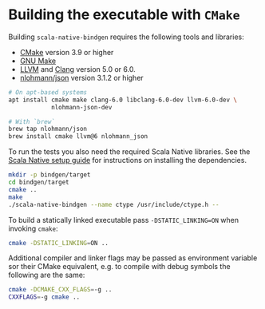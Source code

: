 # Building the executable with `CMake`

Building `scala-native-bindgen` requires the following tools and libraries:

 - [CMake] version 3.9 or higher
 - [GNU Make]
 - [LLVM] and [Clang] version 5.0 or 6.0.
 - [nlohmann/json] version 3.1.2 or higher

```sh
# On apt-based systems
apt install cmake make clang-6.0 libclang-6.0-dev llvm-6.0-dev \
            nlohmann-json-dev

# With `brew`
brew tap nlohmann/json
brew install cmake llvm@6 nlohmann_json
```

To run the tests you also need the required Scala Native libraries.
See the [Scala Native setup guide] for instructions on installing the dependencies.

```sh
mkdir -p bindgen/target
cd bindgen/target
cmake ..
make
./scala-native-bindgen --name ctype /usr/include/ctype.h --
```

To build a statically linked executable pass `-DSTATIC_LINKING=ON` when invoking `cmake`:

```sh
cmake -DSTATIC_LINKING=ON ..
```

Additional compiler and linker flags may be passed as environment variable sor their CMake
equivalent, e.g. to compile with debug symbols the following are the same:

```sh
cmake -DCMAKE_CXX_FLAGS=-g ..
CXXFLAGS=-g cmake ..
```

 [CMake]: https://cmake.org/
 [GNU Make]: https://www.gnu.org/software/make/
 [LLVM]: https://llvm.org/
 [Clang]: https://clang.llvm.org/
 [Scala Native setup guide]: http://www.scala-native.org/en/latest/user/setup.html
 [nlohmann/json]: https://github.com/nlohmann/json
